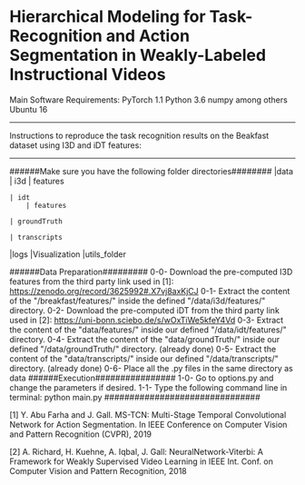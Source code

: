 # Hierarchical Modeling for Task-Recognition and Action Segmentation in Weakly-Labeled Instructional Videos


Main Software Requirements:
PyTorch 1.1
Python 3.6
numpy among others
Ubuntu 16





********************************************************************************************************************
Instructions to reproduce the task recognition results on the Beakfast dataset using I3D and iDT features:
********************************************************************************************************************
######Make sure you have the following folder directories########
|data
	| i3d
		| features
	
	| idt 
		| features

	| groundTruth

	| transcripts
|logs
|Visualization
|utils_folder 

######Data Preparation#########
0-0- Download the pre-computed I3D features from the third party link used in [1]:  https://zenodo.org/record/3625992#.X7vj8axKjCJ
0-1- Extract the content of the "/breakfast/features/"  inside the defined "/data/i3d/features/" directory.
0-2- Download the pre-computed iDT from the third party link used in [2]: https://uni-bonn.sciebo.de/s/wOxTiWe5kfeY4Vd
0-3- Extract the content of the "data/features/"  inside our defined "/data/idt/features/" directory.
0-4- Extract the content of the "data/groundTruth/"  inside our defined "/data/groundTruth/" directory. (already done)
0-5- Extract the content of the "data/transcripts/"  inside our defined "/data/transcripts/" directory. (already done)
0-6- Place all the .py files in the same directory as data
######Execution################
1-0- Go to options.py and change the parameters if desired. 
1-1- Type the following command line in terminal: python main.py
###############################









[1] Y. Abu Farha and J. Gall.
MS-TCN: Multi-Stage Temporal Convolutional Network for Action Segmentation.
In IEEE Conference on Computer Vision and Pattern Recognition (CVPR), 2019

[2] A. Richard, H. Kuehne, A. Iqbal, J. Gall:
NeuralNetwork-Viterbi: A Framework for Weakly Supervised Video Learning
in IEEE Int. Conf. on Computer Vision and Pattern Recognition, 2018
